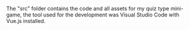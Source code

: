 The "src" folder contains the code and all assets for my quiz type mini-game, the tool used for the development was Visual Studio Code with Vue.js installed. 
